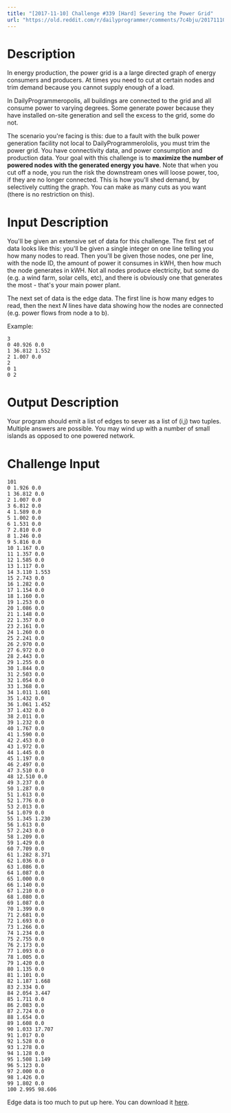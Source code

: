 ```yaml
---
title: "[2017-11-10] Challenge #339 [Hard] Severing the Power Grid"
url: "https://old.reddit.com/r/dailyprogrammer/comments/7c4bju/20171110_challenge_339_hard_severing_the_power/"
---
```


# Description

In energy production, the power grid is a a large directed graph of energy consumers and producers. At times you need to cut at certain nodes and trim demand because you cannot supply enough of a load. 

In DailyProgrammeropolis, all buildings are connected to the grid and all consume power to varying degrees. Some generate power because they have installed on-site generation and sell the excess to the grid, some do not.

The scenario you're facing is this: due to a fault with the bulk power generation facility not local to DailyProgrammerololis, you must trim the power grid. You have connectivity data, and power consumption and production data. Your goal with this challenge is to **maximize the number of powered nodes with the generated energy you have**. Note that when you cut off a node, you run the risk the downstream ones will loose power, too, if they are no longer connected. This is how you'll shed demand, by selectively cutting the graph. You can make as many cuts as you want (there is no restriction on this). 

# Input Description

You'll be given an extensive set of data for this challenge. The first set of data looks like this: you'll be given a single integer on one line telling you how many nodes to read. Then you'll be given those nodes, one per line, with the node ID, the amount of power it consumes in kWH, then how much the node generates in kWH. Not all nodes produce electricity, but some do (e.g. a wind farm, solar cells, etc), and there is obviously one that generates the most - that's your main power plant.

The next set of data is the edge data. The first line is how many edges to read, then the next *N* lines have data showing how the nodes are connected (e.g. power flows from node a to b). 

Example:

    3
    0 40.926 0.0
    1 36.812 1.552
    2 1.007 0.0
    2
    0 1
    0 2

# Output Description

Your program should emit a list of edges to sever as a list of (i,j) two tuples. Multiple answers are possible. You may wind up with a number of small islands as opposed to one powered network.

# Challenge Input

    101
    0 1.926 0.0
    1 36.812 0.0
    2 1.007 0.0
    3 6.812 0.0
    4 1.589 0.0
    5 1.002 0.0
    6 1.531 0.0
    7 2.810 0.0
    8 1.246 0.0
    9 5.816 0.0
    10 1.167 0.0
    11 1.357 0.0
    12 1.585 0.0
    13 1.117 0.0
    14 3.110 1.553
    15 2.743 0.0
    16 1.282 0.0
    17 1.154 0.0
    18 1.160 0.0
    19 1.253 0.0
    20 1.086 0.0
    21 1.148 0.0
    22 1.357 0.0
    23 2.161 0.0
    24 1.260 0.0
    25 2.241 0.0
    26 2.970 0.0
    27 6.972 0.0
    28 2.443 0.0
    29 1.255 0.0
    30 1.844 0.0
    31 2.503 0.0
    32 1.054 0.0
    33 1.368 0.0
    34 1.011 1.601
    35 1.432 0.0
    36 1.061 1.452
    37 1.432 0.0
    38 2.011 0.0
    39 1.232 0.0
    40 1.767 0.0
    41 1.590 0.0
    42 2.453 0.0
    43 1.972 0.0
    44 1.445 0.0
    45 1.197 0.0
    46 2.497 0.0
    47 3.510 0.0
    48 12.510 0.0
    49 3.237 0.0
    50 1.287 0.0
    51 1.613 0.0
    52 1.776 0.0
    53 2.013 0.0
    54 1.079 0.0
    55 1.345 1.230
    56 1.613 0.0
    57 2.243 0.0
    58 1.209 0.0
    59 1.429 0.0
    60 7.709 0.0
    61 1.282 8.371
    62 1.036 0.0
    63 1.086 0.0
    64 1.087 0.0
    65 1.000 0.0
    66 1.140 0.0
    67 1.210 0.0
    68 1.080 0.0
    69 1.087 0.0
    70 1.399 0.0
    71 2.681 0.0
    72 1.693 0.0
    73 1.266 0.0
    74 1.234 0.0
    75 2.755 0.0
    76 2.173 0.0
    77 1.093 0.0
    78 1.005 0.0
    79 1.420 0.0
    80 1.135 0.0
    81 1.101 0.0
    82 1.187 1.668
    83 2.334 0.0
    84 2.054 3.447
    85 1.711 0.0
    86 2.083 0.0
    87 2.724 0.0
    88 1.654 0.0
    89 1.608 0.0
    90 1.033 17.707
    91 1.017 0.0
    92 1.528 0.0
    93 1.278 0.0
    94 1.128 0.0
    95 1.508 1.149
    96 5.123 0.0
    97 2.000 0.0
    98 1.426 0.0
    99 1.802 0.0
    100 2.995 98.606

Edge data is too much to put up here. You can download it [here](https://github.com/paralax/ColossalOpera/blob/master/hard/microgrid_edges.txt).